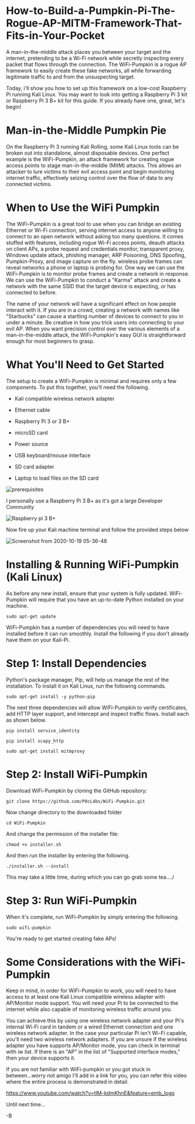 # How-to-Build-a-Pumpkin-Pi-The-Rogue-AP-MITM-Framework-That-Fits-in-Your-Pocket

A man-in-the-middle attack places you between your target and the internet, pretending to be a Wi-Fi network while secretly inspecting every packet that flows through the connection. The WiFi-Pumpkin is a rogue AP framework to easily create these fake networks, all while forwarding legitimate traffic to and from the unsuspecting target.

Today, i'll show you how to set up this framework on a low-cost Raspberry Pi running Kali Linux. You may want to look into getting a Raspberry Pi 3 kit or Raspberry Pi 3 B+ kit for this guide. If you already have one, great, let's begin!

# Man-in-the-Middle Pumpkin Pie
On the Raspberry Pi 3 running Kali Rolling, some Kali Linux tools can be broken out into standalone, almost disposable devices. One perfect example is the WiFi-Pumpkin, an attack framework for creating rogue access points to stage man-in-the-middle (MitM) attacks. This allows an attacker to lure victims to their evil access point and begin monitoring internet traffic, effectively seizing control over the flow of data to any connected victims.


# When to Use the WiFi Pumpkin
The WiFi-Pumpkin is a great tool to use when you can bridge an existing Ethernet or Wi-Fi connection, serving internet access to anyone willing to connect to an open network without asking too many questions. It comes stuffed with features, including rogue Wi-Fi access points, deauth attacks on client APs, a probe request and credentials monitor, transparent proxy, Windows update attack, phishing manager, ARP Poisoning, DNS Spoofing, Pumpkin-Proxy, and image capture on the fly. wireless probe frames can reveal networks a phone or laptop is probing for. One way we can use the WiFi-Pumpkin is to monitor probe frames and create a network in response. We can use the WiFi-Pumpkin to conduct a "Karma" attack and create a network with the same SSID that the target device is expecting, or has connected to before.

The name of your network will have a significant effect on how people interact with it. If you are in a crowd, creating a network with names like "Starbucks" can cause a startling number of devices to connect to you in under a minute. Be creative in how you trick users into connecting to your evil AP. When you want precision control over the various elements of a man-in-the-middle attack, the WiFi-Pumpkin's easy GUI is straightforward enough for most beginners to grasp.

# What You'll Need to Get Started
The setup to create a WiFi-Pumpkin is minimal and requires only a few components. To put this together, you'll need the following.

* Kali compatible wireless network adapter

* Ethernet cable

* Raspberry Pi 3 or 3 B+

* microSD card

* Power source

* USB keyboard/mouse interface

* SD card adapter

* Laptop to load files on the SD card

![prerequisites](https://user-images.githubusercontent.com/67831210/96422281-7155e580-1215-11eb-9bb7-3b9984a6c581.jpg)

I personally use a Raspberry Pi 3 B+ as it's got a large Developer Community

![Raspberry pi 3 B+](https://user-images.githubusercontent.com/67831210/96428456-68691200-121d-11eb-852d-45f7087ec5c1.jpg)

Now fire up your Kali machine terminal and follow the provided steps below

![Screenshot from 2020-10-19 05-36-48](https://user-images.githubusercontent.com/67831210/96428326-440d3580-121d-11eb-89db-131faa09ca07.png)



# Installing & Running WiFi-Pumpkin (Kali Linux)
As before any new install, ensure that your system is fully updated. WiFi-Pumpkin will require that you have an up-to-date Python installed on your machine.

    sudo apt-get update

WiFi-Pumpkin has a number of dependencies you will need to have installed before it can run smoothly. Install the following if you don't already have them on your Kali-Pi.

# Step 1: Install Dependencies
Python's package manager, Pip, will help us manage the rest of the installation. To install it on Kali Linux, run the following commands.

    sudo apt-get install -y python-pip

The next three dependencies will allow WiFi-Pumpkin to verify certificates, add HTTP layer support, and intercept and inspect traffic flows. Install each as shown below.

    pip install service_identity

    pip install scapy_http

    sudo apt-get install mitmproxy
  
# Step 2: Install WiFi-Pumpkin
Download WiFi-Pumpkin by cloning the GitHub repository:

    git clone https://github.com/P0cL4bs/WiFi-Pumpkin.git
  
Now change directory to the downloaded folder

    cd WiFi-Pumpkin
  
And change the permission of the installer file:

    chmod +x installer.sh
  
And then run the installer by entering the following.

    ./installer.sh --install
  
This may take a little time, during which you can go grab some tea..../

# Step 3: Run WiFi-Pumpkin
When it's complete, run WiFi-Pumpkin by simply entering the following.

    sudo wifi-pumpkin

You're ready to get started creating fake APs!

# Some Considerations with the WiFi-Pumpkin
Keep in mind, in order for WiFi-Pumpkin to work, you will need to have access to at least one Kali Linux compatible wireless adapter with AP/Monitor mode support. You will need your Pi to be connected to the internet while also capable of monitoring wireless traffic around you.

You can achieve this by using one wireless network adapter and your Pi's internal Wi-Fi card in tandem or a wired Ethernet connection and one wireless network adapter. In the case your particular Pi isn't Wi-Fi capable, you'll need two wireless network adapters. If you are unsure if the wireless adapter you have supports AP/Monitor mode, you can check in terminal with iw list. If there is an "AP" in the list of "Supported interface modes," then your device supports it.

If you are not familiar with WiFi-pumpkin or you got stuck in between...worry not amigo I'll add in a link for you, you can refer this video where the entire process is demonstrated in detail.

https://www.youtube.com/watch?v=tIM-kdmKhnE&feature=emb_logo


Until next time...

-B

  
  







